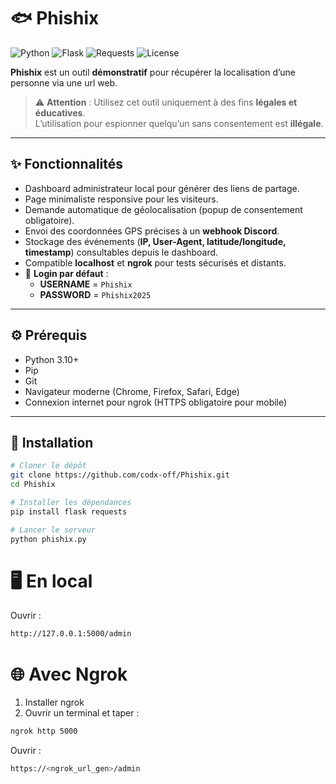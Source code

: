 # 🐟 Phishix

![Python](https://img.shields.io/badge/Python-3.10+-blue?style=for-the-badge)
![Flask](https://img.shields.io/badge/Flask-2.x-orange?style=for-the-badge)
![Requests](https://img.shields.io/badge/Requests-2.x-red?style=for-the-badge)
![License](https://img.shields.io/badge/License-MIT-green?style=for-the-badge)

**Phishix** est un outil **démonstratif** pour récupérer la localisation d’une personne via une url web.

> ⚠️ **Attention** : Utilisez cet outil uniquement à des fins **légales et éducatives**.  
> L’utilisation pour espionner quelqu’un sans consentement est **illégale**.

---

## ✨ Fonctionnalités

- Dashboard administrateur local pour générer des liens de partage.
- Page minimaliste responsive pour les visiteurs.
- Demande automatique de géolocalisation (popup de consentement obligatoire).
- Envoi des coordonnées GPS précises à un **webhook Discord**.
- Stockage des événements (**IP, User-Agent, latitude/longitude, timestamp**) consultables depuis le dashboard.
- Compatible **localhost** et **ngrok** pour tests sécurisés et distants.
- 🔐 **Login par défaut** :  
  - **USERNAME** = `Phishix`  
  - **PASSWORD** = `Phishix2025`

---

## ⚙️ Prérequis

- Python 3.10+
- Pip
- Git
- Navigateur moderne (Chrome, Firefox, Safari, Edge)
- Connexion internet pour ngrok (HTTPS obligatoire pour mobile)

---

## 🚀 Installation

```bash
# Cloner le dépôt
git clone https://github.com/codx-off/Phishix.git
cd Phishix

# Installer les dépendances
pip install flask requests

# Lancer le serveur
python phishix.py
```
# 🖥️ En local
Ouvrir :
```bash
http://127.0.0.1:5000/admin
```

# 🌐 Avec Ngrok
1. Installer ngrok  
2. Ouvrir un terminal et taper :  
```bash
ngrok http 5000
```
Ouvrir :
```bash
https://<ngrok_url_gen>/admin
```

